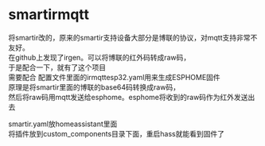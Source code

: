 # smartirmqtt  
将smartir改的，原来的smartir支持设备大部分是博联的协议，对mqtt支持非常不友好。    
在github上发现了irgen。可以将博联的红外码转成raw码，  
于是配合一下，就有了这个项目  
需要配合  配置文件里面的irmqttesp32.yaml用来生成ESPHOME固件  
原理是将smartir里面的博联的base64码转换成raw码，  
然后将raw码用mqtt发送给esphome。esphome将收到的raw码作为红外发送出去  
  
smartir.yaml放homeassistant里面  
将插件放到custom_components目录下面，重启hass就能看到固件了   
